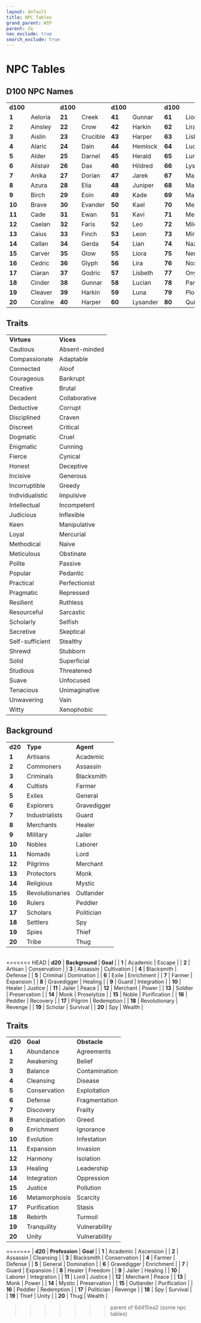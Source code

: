 ```yaml
---
layout: default
title: NPC Tables
grand_parent: WIP
parent: 2e 
nav_exclude: true
search_exclude: true
---
```


# NPC Tables

## D100 NPC Names

|          |          |          |          |          |          |          |           |          |            |
| -------- | -------- | -------- | -------- | -------- | -------- | -------- | --------- | -------- | ---------- |
| **d100** |          | **d100** |          | **d100** |          | **d100** |           | **d100** |            |
| **1**    | Aeloria  | **21**   | Creek    | **41**   | Gunnar   | **61**   | Liora     | **81**   | Rolan      |
| **2**    | Ainsley  | **22**   | Crow     | **42**   | Harkin   | **62**   | Lira      | **82**   | Rush       |
| **3**    | Aislin   | **23**   | Crucible | **43**   | Harper   | **63**   | Lisbeth   | **83**   | Seraphine  |
| **4**    | Alaric   | **24**   | Dain     | **44**   | Hemlock  | **64**   | Lucian    | **84**   | Serina     |
| **5**    | Alder    | **25**   | Darnel   | **45**   | Herald   | **65**   | Luna      | **85**   | Shade      |
| **6**    | Alistair | **26**   | Dax      | **46**   | Hildred  | **66**   | Lysander  | **86**   | Sharpsight |
| **7**    | Anika    | **27**   | Dorian   | **47**   | Jarek    | **67**   | Marcellus | **87**   | Shroud     |
| **8**    | Azura    | **28**   | Elia     | **48**   | Juniper  | **68**   | Mariner   | **88**   | Sky        |
| **9**    | Birch    | **29**   | Eoin     | **49**   | Kade     | **69**   | Marius    | **89**   | Spade      |
| **10**   | Brave    | **30**   | Evander  | **50**   | Kael     | **70**   | Mend      | **90**   | Spike      |
| **11**   | Cade     | **31**   | Ewan     | **51**   | Kavi     | **71**   | Merrit    | **91**   | Stellan    |
| **12**   | Caelan   | **32**   | Faris    | **52**   | Leo      | **72**   | Milo      | **92**   | Stem       |
| **13**   | Caius    | **33**   | Finch    | **53**   | Leon     | **73**   | Mirth     | **93**   | Storm      |
| **14**   | Callan   | **34**   | Gerda    | **54**   | Lian     | **74**   | Nazira    | **94**   | Tanner     |
| **15**   | Carver   | **35**   | Glow     | **55**   | Liora    | **75**   | Neria     | **95**   | Taran      |
| **16**   | Cedric   | **36**   | Glyph    | **56**   | Lira     | **76**   | Nox       | **96**   | Taros      |
| **17**   | Ciaran   | **37**   | Godric   | **57**   | Lisbeth  | **77**   | Onyx      | **97**   | Thaddeus   |
| **18**   | Cinder   | **38**   | Gunnar   | **58**   | Lucian   | **78**   | Pan       | **98**   | Thistle    |
| **19**   | Cleaver  | **39**   | Harkin   | **59**   | Luna     | **79**   | Plow      | **99**   | Thyme      |
| **20**   | Coraline | **40**   | Harper   | **60**   | Lysander | **80**   | Quill     | **100**  | Tiberius   |

## Traits

|                 |               |
| --------------- | ------------- |
| **Virtues**     | **Vices**     |
| Cautious        | Absent-minded |
| Compassionate   | Adaptable     |
| Connected       | Aloof         |
| Courageous      | Bankrupt      |
| Creative        | Brutal        |
| Decadent        | Collaborative |
| Deductive       | Corrupt       |
| Disciplined     | Craven        |
| Discreet        | Critical      |
| Dogmatic        | Cruel         |
| Enigmatic       | Cunning       |
| Fierce          | Cynical       |
| Honest          | Deceptive     |
| Incisive        | Generous      |
| Incorruptible   | Greedy        |
| Individualistic | Impulsive     |
| Intellectual    | Incompetent   |
| Judicious       | Inflexible    |
| Keen            | Manipulative  |
| Loyal           | Mercurial     |
| Methodical      | Naive         |
| Meticulous      | Obstinate     |
| Polite          | Passive       |
| Popular         | Pedantic      |
| Practical       | Perfectionist |
| Pragmatic       | Repressed     |
| Resilient       | Ruthless      |
| Resourceful     | Sarcastic     |
| Scholarly       | Selfish       |
| Secretive       | Skeptical     |
| Self-sufficient | Stealthy      |
| Shrewd          | Stubborn      |
| Solid           | Superficial   |
| Studious        | Threatened    |
| Suave           | Unfocused     |
| Tenacious       | Unimaginative |
| Unwavering      | Vain          |
| Witty           | Xenophobic    |


## Background

|         |                 |             |
| ------- | --------------- | ----------- |
| **d20** | **Type**        | **Agent**   |
| **1**   | Artisans        | Academic    |
| **2**   | Commoners       | Assassin    |
| **3**   | Criminals       | Blacksmith  |
| **4**   | Cultists        | Farmer      |
| **5**   | Exiles          | General     |
| **6**   | Explorers       | Gravedigger |
| **7**   | Industrialists  | Guard       |
| **8**   | Merchants       | Healer      |
| **9**   | Military        | Jailer      |
| **10**  | Nobles          | Laborer     |
| **11**  | Nomads          | Lord        |
| **12**  | Pilgrims        | Merchant    |
| **13**  | Protectors      | Monk        |
| **14**  | Religious       | Mystic      |
| **15**  | Revolutionaries | Outlander   |
| **16**  | Rulers          | Peddler     |
| **17**  | Scholars        | Politician  |
| **18**  | Settlers        | Spy         |
| **19**  | Spies           | Thief       |
| **20**  | Tribe           | Thug        |

|         |                |              |
| ------- | -------------- | ------------ |
<<<<<<< HEAD
| **d20** | **Background** | **Goal**     |
| **1**   | Academic       | Escape       |
| **2**   | Artisan        | Conservation |
| **3**   | Assassin       | Cultivation  |
| **4**   | Blacksmith     | Defense      |
| **5**   | Criminal       | Domination   |
| **6**   | Exile          | Enrichment   |
| **7**   | Farmer         | Expansion    |
| **8**   | Gravedigger    | Healing      |
| **9**   | Guard          | Integration  |
| **10**  | Healer         | Justice      |
| **11**  | Jailer         | Peace        |
| **12**  | Merchant       | Power        |
| **13**  | Soldier        | Preservation |
| **14**  | Monk           | Proselytize  |
| **15**  | Noble          | Purification |
| **16**  | Peddler        | Recovery     |
| **17**  | Pilgrim        | Redemption   |
| **18**  | Revolutionary  | Revenge      |
| **19**  | Scholar        | Survival     |
| **20**  | Spy            | Wealth       |

## Traits

|         |                |              |
| ------- | -------------- | ------------ |
| **d20** | **Goal**       | **Obstacle** |
| **1**   | Abundance     | Agreements    |
| **2**   | Awakening     | Belief        |
| **3**   | Balance       | Contamination |
| **4**   | Cleansing     | Disease       |
| **5**   | Conservation  | Exploitation  |
| **6**   | Defense       | Fragmentation |
| **7**   | Discovery     | Frailty       |
| **8**   | Emancipation  | Greed         |
| **9**   | Enrichment    | Ignorance     |
| **10**  | Evolution     | Infestation   |
| **11**  | Expansion     | Invasion      |
| **12**  | Harmony       | Isolation     |
| **13**  | Healing       | Leadership    |
| **14**  | Integration   | Oppression    |
| **15**  | Justice       | Pollution     |
| **16**  | Metamorphosis | Scarcity      |
| **17**  | Purification  | Stasis        |
| **18**  | Rebirth       | Turmoil       |
| **19**  | Tranquility   | Vulnerability |
| **20**  | Unity         | Vulnerability |
=======
| **d20** | **Profession** | **Goal**     |
| **1**   | Academic       | Ascension    |
| **2**   | Assassin       | Cleansing    |
| **3**   | Blacksmith     | Conservation |
| **4**   | Farmer         | Defense      |
| **5**   | General        | Domination   |
| **6**   | Gravedigger    | Enrichment   |
| **7**   | Guard          | Expansion    |
| **8**   | Healer         | Freedom      |
| **9**   | Jailer         | Healing      |
| **10**  | Laborer        | Integration  |
| **11**  | Lord           | Justice      |
| **12**  | Merchant       | Peace        |
| **13**  | Monk           | Power        |
| **14**  | Mystic         | Preservation |
| **15**  | Outlander      | Purification |
| **16**  | Peddler        | Redemption   |
| **17**  | Politician     | Revenge      |
| **18**  | Spy            | Survival     |
| **19**  | Thief          | Unity        |
| **20**  | Thug           | Wealth       |
>>>>>>> parent of 6d415ea2 (some npc tables)
